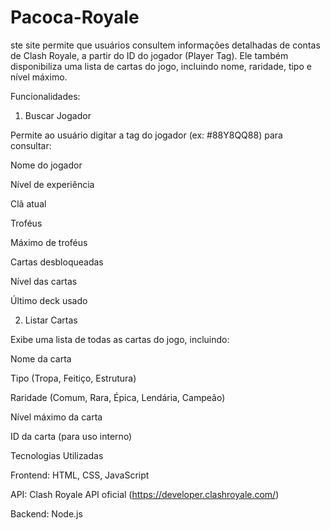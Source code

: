 # Pacoca-Royale

ste site permite que usuários consultem informações detalhadas de contas de Clash Royale, a partir do ID do jogador (Player Tag). Ele também disponibiliza uma lista de cartas do jogo, incluindo nome, raridade, tipo e nível máximo.

Funcionalidades:

1. Buscar Jogador

Permite ao usuário digitar a tag do jogador (ex: #88Y8QQ88) para consultar:

Nome do jogador

Nível de experiência

Clã atual

Troféus

Máximo de troféus

Cartas desbloqueadas

Nível das cartas

Último deck usado   

2. Listar Cartas

Exibe uma lista de todas as cartas do jogo, incluindo:

Nome da carta

Tipo (Tropa, Feitiço, Estrutura)

Raridade (Comum, Rara, Épica, Lendária, Campeão)

Nível máximo da carta

ID da carta (para uso interno)

Tecnologias Utilizadas

Frontend: HTML, CSS, JavaScript

API: Clash Royale API oficial (https://developer.clashroyale.com/)

Backend: Node.js 
